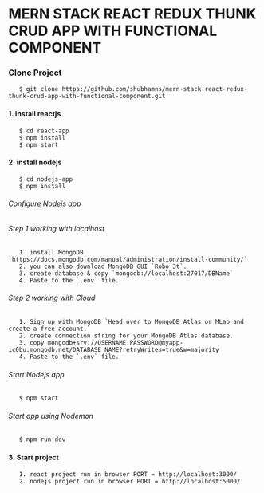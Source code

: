 # MERN STACK REACT REDUX THUNK CRUD APP WITH FUNCTIONAL COMPONENT

### Clone Project

       $ git clone https://github.com/shubhamns/mern-stack-react-redux-thunk-crud-app-with-functional-component.git

#### 1. install reactjs

       $ cd react-app
       $ npm install
       $ npm start

#### 2. install nodejs

       $ cd nodejs-app
       $ npm install

###### Configure Nodejs app

###### Step 1 working with localhost

       1. install MongoDB `https://docs.mongodb.com/manual/administration/install-community/`
       2. you can also download MongoDB GUI `Robo 3t`.
       3. create database & copy `mongodb://localhost:27017/DBName`
       4. Paste to the `.env` file.

###### Step 2 working with Cloud

       1. Sign up with MongoDB `Head over to MongoDB Atlas or MLab and create a free account.`
       2. create connection string for your MongoDB Atlas database.
       3. copy mongodb+srv://USERNAME:PASSWORD@myapp-ic0bu.mongodb.net/DATABASE_NAME?retryWrites=true&w=majority
       4. Paste to the `.env` file.

###### Start Nodejs app

       $ npm start

###### Start app using Nodemon

       $ npm run dev

#### 3. Start project

       1. react project run in browser PORT = http://localhost:3000/
       2. nodejs project run in browser PORT = http://localhost:5000/
